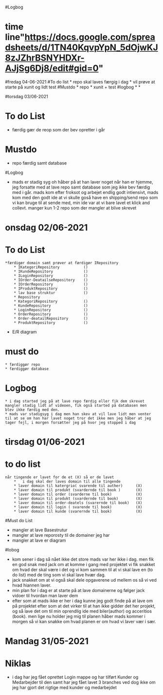 ﻿#Logbog 
# time line"https://docs.google.com/spreadsheets/d/1TN40KqvpYpN_5dOjwKJ8zJZhrBSNYHDXr-AJjSg6Dj8/edit#gid=0" 
#fredag 04-06-2021
#To do list
	* repo skal laves færgig i dag 
	* vil prøve at starte på xunit og lidt test 
#Mustdo
	* repo 
	* xunit + test
#logbog
	* 
	*

#torsdag 03/06-2021
# To do List
* færdig gær de reop som der bev opretter i går 

# Mustdo
* repo færdig samt database 

#Logbog 
* mads er stadig syg oh håber på at han laver noget når han er hjemme, jeg forsatte med at lave repo samt database som jeg ikke 
bev færdig med i går.
mads kom efter froksot og arbejet endlig godt intiensivt, mads kom med den godt ide at vi skulle goså have en 
shipping/send repo som vi kan bruge til at sende med, min ide var at vi bare lavet et klick and collevt. manger kun 
1-2 repo som der mangler at blive skrevet 

# onsdag 02/06-2021
# To do List
	*færdigør domain samt prøver at færdigør IRepository
		* IKategoriRepository			()
		* IKundeRepository				()
		* ILoginRepository				()
		* IOrder-DeatailseRepository	()
		* IOrderRepository				()
		* IProduktRepository			()
		* lav base struktur				()
		* Repository
		* KategoriRepository			()
		* KundeRepository				()
		* LoginRepository				()
		* OrderRepository				()
		* Order-deatailRepository		()
		* ProduktRepository				()


* E/R diagram

# must do
	* færdiggør repo 
	* færdiggør database 

# Logbog 
	* i dag started jeg på at lave repo færdig eller fik dem skrevet mangler stadig lidt af videoen, fik også started på databasen men 
	blev ikke færdig med den.
	* mads var stadigsyg i dag men han skev at vil lave lidt men venter til at se om han har lavet noget tror det ikke men jeg håber at jeg 
	tager fejl, i morgen forsætter jeg på hvor jeg stopped i dag 

# tirsdag 01/06-2021
# to do list 
	når tingende er lavet for de et (X) så er de lavet 
		*	i dag skal der laves domain til alle tingende
		* laver domain til katergrio( svarende til auther)		(X)
		* laver domain til produkt (svardernde til book )		(X)
		* laver domain til order (svarderne til book)			(X)
		* laver domain til produkt (svardernde til book)		(X)
		* laver domain til order-deatels (svarernde til book)	(X)
		* laver domain til login ( svarende til book)			(X)
		* laver domain til kunde (svarernde til book)			(X)

#Must do List 
* mangler at lave Basestrutur
* mangler at lave reporosty til de domainer jeg har 
* mangler at lave er diagram 

#lobog 
* kom sener i dag så nået ikke det store mads var her ikke i dag. men fik en god snak med jack om at komme i gang med projektet 
vi fik snakket om hvad der skal være i det og vi kom sammen til at vi skal lave en (to do list) med de ting som vi skal lave	hvær dag. 
* jack snakket om at vi også skal dele opgaverene ud mellem os så vi ved hvad hiannen laver. 
* min plan for i dag er at starte på at lave domainerne og følger jack vidoer til hvordan man laver dem 
* efter som at mads ikke er her i dag kunne jeg godt finde på at lave om på projektet efter som at det virker til at han ikke 
gidder det her projekt, og så lave det om til min oprendlig ide med biler(author) og acceritios (book). men lige nu holder
jeg mig til planen håber mads kommer i morgen så vi kan snakke om hvad planen er om hvad vi laver vær i sær. 

# Mandag 31/05-2021
# Niklas
* i dag har jeg fået oprettet Login mappe og har tilført Kunder og Medarbejder til den samt har jeg fået lavet 3 branches
ved dog ikke om jeg har gjort det rigtige med kunder og medarbejdet 
